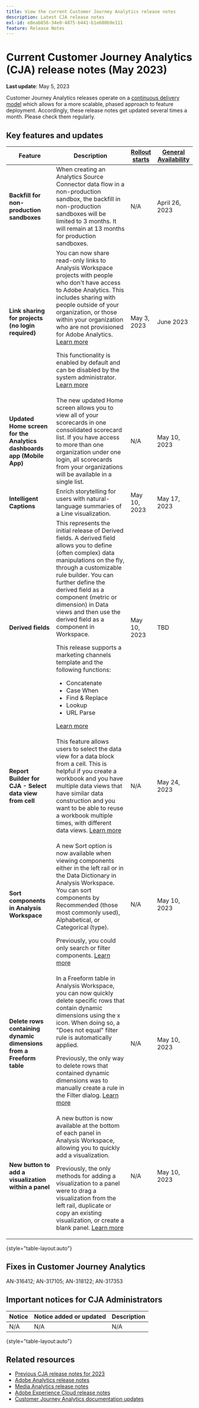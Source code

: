 ```yaml
---
title: View the current Customer Journey Analytics release notes
description: Latest CJA release notes
exl-id: e8eab856-34e0-4875-b441-b1e680b9e111
feature: Release Notes
---
```

# Current Customer Journey Analytics (CJA) release notes (May 2023)

**Last update**: May 5, 2023

Customer Journey Analytics releases operate on a [continuous delivery model](releases.md) which allows for a more scalable, phased approach to feature deployment. Accordingly, these release notes get updated several times a month. Please check them regularly.

## Key features and updates

| Feature | Description | [Rollout starts](releases.md) | [General Availability](releases.md) |
| ----------- | ---------- | ------- | ---- |
| **Backfill for non-production sandboxes** | When creating an Analytics Source Connector data flow in a non-production sandbox,  the backfill in non-production sandboxes will be limited to 3 months. It will remain at 13 months for production sandboxes. | N/A | April 26, 2023 | 
| **Link sharing for projects (no login required)** | You can now share read-only links to Analysis Workspace projects with people who don't have access to Adobe Analytics. This includes sharing with people outside of your organization, or those within your organization who are not provisioned for Adobe Analytics. [Learn more](https://experienceleague.adobe.com/docs/analytics/analyze/analysis-workspace/curate-share/share-projects.html?lang=en#share-public-link) <p>This functionality is enabled by default and can be disabled by the system administrator. [Learn more](https://experienceleague.adobe.com/docs/analytics/analyze/analysis-workspace/user-preferences.html?lang=en#company-preferences)</p> | May 3, 2023 | June 2023 |
| **Updated Home screen for the Analytics dashboards app (Mobile App)** | The new updated Home screen allows you to view all of your scorecards in one consolidated scorecard list.  If you have access to more than one organization under one login, all scorecards from your organizations will be available in a single list. | N/A | May 10, 2023 | 
| **Intelligent Captions** | Enrich storytelling for users with natural-language summaries of a Line visualization. <!--Add doc link --> | May 10, 2023 | May 17, 2023 | 
| **Derived fields** | This represents the initial release of Derived fields. A derived field allows you to define (often complex) data manipulations on the fly, through a customizable rule builder. You can further define the derived field as a component (metric or dimension) in Data views and then use the derived field as a component in Workspace.<p>This release supports a marketing channels template and the following functions:</p><ul><li>Concatenate</li><li>Case When</li><li>Find & Replace</li><li>Lookup</li><li>URL Parse</li></ul> <p>[Learn more](https://experienceleague.adobe.com/docs/analytics-platform/using/cja-dataviews/derived-fields.html)</p> | May 10, 2023 | TBD | 
| **Report Builder for CJA - Select data view from cell** | This feature allows users to select the data view for a data block from a cell. This is helpful if you create a workbook and you have multiple data views that have similar data construction and you want to be able to reuse a workbook multiple times, with different data views. [Learn more](https://experienceleague.adobe.com/docs/analytics-platform/using/cja-reportbuilder/select-data-view.html) | N/A | May 24, 2023 |
| **Sort components in Analysis Workspace** | <p>A new Sort option is now available when viewing components either in the left rail or in the Data Dictionary in Analysis Workspace. You can sort components by Recommended (those most commonly used), Alphabetical, or Categorical (type).</p><p>Previously, you could only search or filter components. [Learn more](https://experienceleague.adobe.com/docs/analytics/analyze/analysis-workspace/components/analysis-workspace-components.html?lang=en)</p> | N/A | May 10, 2023 | 
| **Delete rows containing dynamic dimensions from a Freeform table** | In a Freeform table in Analysis Workspace, you can now quickly delete specific rows that contain dynamic dimensions using the x icon. When doing so, a "Does not equal" filter rule is automatically applied.<p>Previously, the only way to delete rows that contained dynamic dimensions was to manually create a rule in the Filter dialog. [Learn more](https://experienceleague.adobe.com/docs/analytics/analyze/analysis-workspace/visualizations/freeform-table/filter-and-sort.html?lang=en)</p> | N/A | May 10, 2023 |
| **New button to add a visualization within a panel** | A new button is now available at the bottom of each panel in Analysis Workspace, allowing you to quickly add a visualization. <p>Previously, the only methods for adding a visualization to a panel were to drag a visualization from the left rail, duplicate or copy an existing visualization, or create a blank panel. [Learn more](https://experienceleague.adobe.com/docs/analytics/analyze/analysis-workspace/visualizations/freeform-analysis-visualizations.html?lang=en#quick-viz)</p> | N/A | May 10, 2023 |

{style="table-layout:auto"}
  
## Fixes in Customer Journey Analytics

AN-316412; AN-317105; AN-318122; AN-317353 

## Important notices for CJA Administrators

| Notice | Notice added or updated | Description |
| --- | --- | --- |
| N/A | N/A | N/A |

{style="table-layout:auto"}

## Related resources

* [Previous CJA release notes for 2023](/help/release-notes/2023.md)
* [Adobe Analytics release notes](https://experienceleague.adobe.com/docs/analytics/release-notes/latest.html?lang=en)
* [Media Analytics release notes](https://experienceleague.adobe.com/docs/media-analytics/using/additional-resources/release-notes.html)
* [Adobe Experience Cloud release notes](https://experienceleague.adobe.com/docs/release-notes/experience-cloud/current.html)
* [Customer Journey Analytics documentation updates](/help/release-notes/doc-changes.md)
